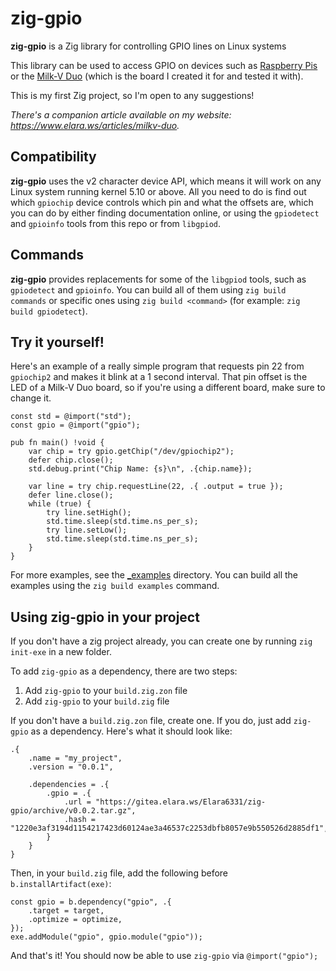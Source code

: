 # zig-gpio

**zig-gpio** is a Zig library for controlling GPIO lines on Linux systems

This library can be used to access GPIO on devices such as [Raspberry Pis](https://www.raspberrypi.com/) or the [Milk-V Duo](https://milkv.io/duo) (which is the board I created it for and tested it with).

This is my first Zig project, so I'm open to any suggestions!

_There's a companion article available on my website: https://www.elara.ws/articles/milkv-duo._

## Compatibility

**zig-gpio** uses the v2 character device API, which means it will work on any Linux system running kernel 5.10 or above. All you need to do is find out which `gpiochip` device controls which pin and what the offsets are, which you can do by either finding documentation online, or using the `gpiodetect` and `gpioinfo` tools from this repo or from `libgpiod`.

## Commands

**zig-gpio** provides replacements for some of the `libgpiod` tools, such as `gpiodetect` and `gpioinfo`. You can build all of them using `zig build commands` or specific ones using `zig build <command>` (for example: `zig build gpiodetect`).

## Try it yourself!

Here's an example of a really simple program that requests pin 22 from `gpiochip2` and makes it blink at a 1 second interval. That pin offset is the LED of a Milk-V Duo board, so if you're using a different board, make sure to change it.

```zig
const std = @import("std");
const gpio = @import("gpio");

pub fn main() !void {
    var chip = try gpio.getChip("/dev/gpiochip2");
    defer chip.close();
    std.debug.print("Chip Name: {s}\n", .{chip.name});

    var line = try chip.requestLine(22, .{ .output = true });
    defer line.close();
    while (true) {
        try line.setHigh();
        std.time.sleep(std.time.ns_per_s);
        try line.setLow();
        std.time.sleep(std.time.ns_per_s);
    }
}
```

For more examples, see the [_examples](_examples) directory. You can build all the examples using the `zig build examples` command.

## Using zig-gpio in your project

If you don't have a zig project already, you can create one by running `zig init-exe` in a new folder.

To add `zig-gpio` as a dependency, there are two steps:

1. Add `zig-gpio` to your `build.zig.zon` file
2. Add `zig-gpio` to your `build.zig` file

If you don't have a `build.zig.zon` file, create one. If you do, just add `zig-gpio` as a dependency. Here's what it should look like:

```zig
.{
    .name = "my_project",
    .version = "0.0.1",

    .dependencies = .{
        .gpio = .{
            .url = "https://gitea.elara.ws/Elara6331/zig-gpio/archive/v0.0.2.tar.gz",
            .hash = "1220e3af3194d1154217423d60124ae3a46537c2253dbfb8057e9b550526d2885df1",
        }
    }
}
```

Then, in your `build.zig` file, add the following before `b.installArtifact(exe)`:

```zig
const gpio = b.dependency("gpio", .{
    .target = target,
    .optimize = optimize,
});
exe.addModule("gpio", gpio.module("gpio"));
```

And that's it! You should now be able to use `zig-gpio` via `@import("gpio");`